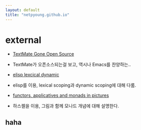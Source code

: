 ```yaml
---
layout: default
title: "netpyoung.github.io"
---
```


# external
* [TextMate Gone Open Source](TextMate_Gone_Open_Source)
 - TextMate가 오픈소스되는걸 보고, 역시나 Emacs를 찬양하는..
* [elisp lexcical dynamic](elisp_lexcical_dynamic)
 - elisp를 이용, lexical scoping과 dynamic scoping에 대해 다룸.
* [functors, applicatives and monads in pictures](functors_applicatives_and_monads_in_pictures/)
 - 하스켈을 이용, 그림과 함께 모나드 개념에 대해 설명한다.



## haha
